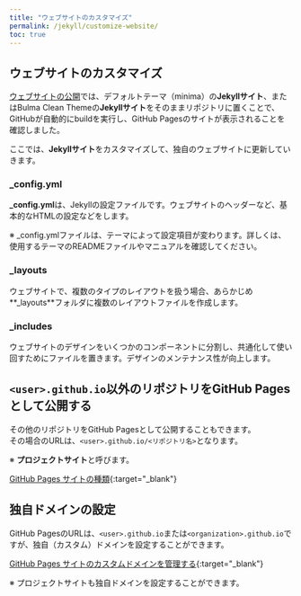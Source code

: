 ```yaml
---
title: "ウェブサイトのカスタマイズ"
permalink: /jekyll/customize-website/
toc: true
---
```

## ウェブサイトのカスタマイズ
[ウェブサイトの公開](../publish-website/)では、デフォルトテーマ（minima）の**Jekyllサイト**、またはBulma Clean Themeの**Jekyllサイト**をそのままリポジトリに置くことで、GitHubが自動的にbuildを実行し、GitHub Pagesのサイトが表示されることを確認しました。

ここでは、**Jekyllサイト**をカスタマイズして、独自のウェブサイトに更新していきます。

### _config.yml
**_config.yml**は、Jekyllの設定ファイルです。ウェブサイトのヘッダーなど、基本的なHTMLの設定などをします。

※ _config.ymlファイルは、テーマによって設定項目が変わります。詳しくは、使用するテーマのREADMEファイルやマニュアルを確認してください。

### _layouts
ウェブサイトで、複数のタイプのレイアウトを扱う場合、あらかじめ**_layouts**フォルダに複数のレイアウトファイルを作成します。

### _includes
ウェブサイトのデザインをいくつかのコンポーネントに分割し、共通化して使い回すためにファイルを置きます。デザインのメンテナンス性が向上します。

## `<user>.github.io`以外のリポジトリをGitHub Pagesとして公開する
その他のリポジトリをGitHub Pagesとして公開することもできます。  
その場合のURLは、`<user>.github.io/<リポジトリ名>`となります。

※ **プロジェクトサイト**と呼びます。

[GitHub Pages サイトの種類](https://docs.github.com/ja/pages/getting-started-with-github-pages/about-github-pages#github-pages-サイトの種類){:target="_blank"}

## 独自ドメインの設定
GitHub PagesのURLは、`<user>.github.io`または`<organization>.github.io`ですが、独自（カスタム）ドメインを設定することができます。

[GitHub Pages サイトのカスタムドメインを管理する](https://docs.github.com/ja/pages/configuring-a-custom-domain-for-your-github-pages-site/managing-a-custom-domain-for-your-github-pages-site){:target="_blank"}

※ プロジェクトサイトも独自ドメインを設定することができます。
